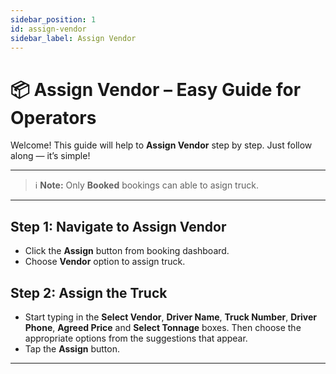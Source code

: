 ```yaml
---
sidebar_position: 1
id: assign-vendor
sidebar_label: Assign Vendor
---
```


# 📦 Assign Vendor – Easy Guide for Operators

Welcome! This guide will help to **Assign Vendor** step by step. Just follow along — it’s simple!

---

> ℹ️ **Note:** Only **Booked** bookings can able to asign truck.

---

## **Step 1**: Navigate to Assign Vendor

- Click the **Assign** button from booking dashboard.
- Choose **Vendor** option to assign truck.


## **Step 2**: Assign the Truck

- Start typing in the **Select Vendor**, **Driver Name**, **Truck Number**, **Driver Phone**, **Agreed Price** and **Select Tonnage** boxes. Then choose the appropriate options from the suggestions that appear.
- Tap the **Assign** button.

---